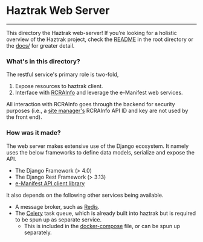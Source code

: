 # Haztrak Web Server

___

This directory the Haztrak web-server! If you're looking for a
holistic overview of the Haztrak project, check the [README](/README.md) in the root directory or
the [docs/](/docs) for greater detail.

### What's in this directory?

The restful service's primary role is two-fold,

1. Expose resources to haztrak client.
2. Interface with [RCRAInfo](https://rcrainfo.epa.gov/) and leverage the e-Manifest web services.

All interaction with RCRAInfo goes through the backend for security purposes (i.e., a
[site manager's](https://www.epa.gov/e-manifest/frequent-questions-about-e-manifest#user_question6)
RCRAInfo API ID and key are not used by the front end).

### How was it made?

The web server makes extensive use of the Django ecosystem. It namely uses the below frameworks to
define data models, serialize and expose the API.

* The Django Framework (> 4.0)
* The Django Rest Framework (> 3.13)
* [e-Manifest API client library](https://github.com/USEPA/e-manifest/tree/master/emanifest-py)

It also depends on the following other services being available.

* A message broker, such as [Redis](https://redis.io/).
* The [Celery](https://docs.celeryq.dev/en/stable/) task queue, which is already built into haztrak
  but is required to be spun up as separate service.
    * This is included in the [docker-compose](/docker-compose.yaml) file, or can be spun up
      separately.
